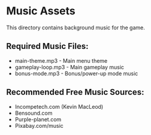 # Music Assets

This directory contains background music for the game.

## Required Music Files:
- main-theme.mp3 - Main menu theme
- gameplay-loop.mp3 - Main gameplay music
- bonus-mode.mp3 - Bonus/power-up mode music

## Recommended Free Music Sources:
- Incompetech.com (Kevin MacLeod)
- Bensound.com
- Purple-planet.com
- Pixabay.com/music